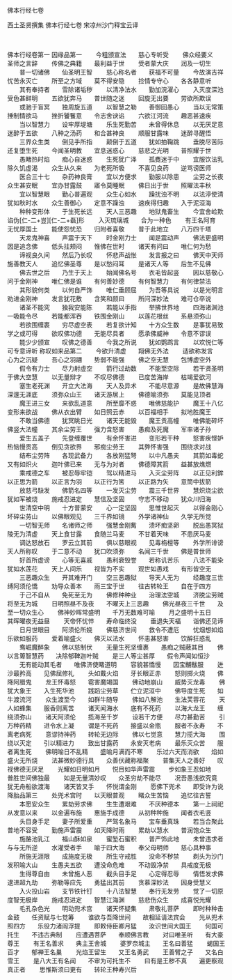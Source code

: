 <!-- { "loadSidebar": true } -->
佛本行经七卷


西土圣贤撰集
佛本行经七卷
宋凉州沙门释宝云译


　　

佛本行经卷第一
因缘品第一
　　今粗颁宣法　　慈心专听受
　　佛众经要义　　圣师之言辞
　　传佛之典籍　　最利益于世
　　受者蒙大庆　　润及一切生
　　普一切诸佛　　仙圣明王智
　　慈心称名者　　获福不可量
　　今故演吉祥　　忧苦永灭亡
　　所至之方域　　莫不得安隐
　　捡情专守心　　各各静意听
　　其有奉持者　　雪除诸垢秽
　　以清净法水　　勤加浣濯心
　　入灭度深池　　受色甚鲜明
　　五欲犹奔马　　普世随之迷
　　回旋无出要　　劳欲所欺误
　　或驰于盲冥　　独周旋五道
　　以智慧之勒　　善御回愚心
　　当以无常策　　捶制情欲马
　　挫折饕餮意　　令志舍谀谄
　　六欲江河流　　趣恶甚速疾
　　当以智慧力　　设牢厚堤塘
　　乐生死勤苦　　未曾得休息
　　以无厌足意　　迷醉于五欲
　　八种之汤药　　和合甚神良
　　顺服甘露味　　迷醉寻醒悟
　　三界众生类　　倒见手所指
　　颠倒于五道　　犹如拍鞠跳
　　垂脱尽苦际　　还复堕生死
　　今闻圣明教　　宜息迷惑心
　　慈悲之光明　　普照耀于世
　　愚睹热时焰　　痴心自迷惑
　　生死犹广泽　　孤麑迷于中
　　宜服饮法乳　　除久饥虚渴
　　众生从久来　　为老死所吸
　　不喜见良药　　逆骂谤医师
　　医合三十七　　杂药神良膏
　　宜以方便求　　勤服以除患
　　尘劳之长夜　　众生甚安眠
　　宜办甘露鼓　　寤令莫睡眠
　　佛日出于世　　照曜法丰秋
　　宜以智慧眼　　勤心普遍观
　　众生心如水　　躁扰浊不明
　　以法渟使清　　犹如秋时水
　　众生善御心　　定意不躁浊
　　速疾得归趣　　入于泥洹海
　　种种变形体　　于生死长远
　　天人三恶趣　　地狱鬼畜生
　　今宜舍崄欺　　谄伪[仁-二+豈][仁-二+磊]形
　　入灭琉璃城　　合为一种色
　　有王名阿育　　无忧厚国土
　　能使怨忧恐　　归附者喜敬
　　普于此地立　　八万四千塔
　　天龙鬼神喜　　声震于天下
　　时金刚力士　　闻是震动声
　　佛法更盛明　　因是追念佛
　　低头拄颊闷　　惟佛在世时
　　诸天有问曰　　唯仁何为愁
　　谛视良久间　　然后乃长叹
　　怀悲声战怅　　发言报之曰
　　佛天中天师　　施善教天人
　　追忆佛圣尊　　是以愁闷耳
　　是诸天人等　　后生不见佛
　　佛去世之后　　乃生于天上
　　始闻佛名号　　衣毛皆起竖
　　因以慈敬心　　问于金刚神
　　唯仁佛是谁　　有何善妙德
　　有何智慧力　　有何律禁法
　　其形貌何类　　以何自严饰
　　唯仁垂顾屈　　为吾等具说
　　以是光明言　　劝进金刚神
　　发言犹花敷　　含笑和颜曰
　　所问深妙法　　难可仓卒说
　　诸圣不能究　　独我安能陈
　　若能以手指　　举拂世界地
　　四海诸渊池　　一吸能令尽
　　若能都浑吞　　铁围金刚山
　　以莲花根丝　　系悬须弥山
　　若欲围缠裹　　穷尽虚空表
　　若复欲计知　　十方众生数
　　是事犹易致　　学之或可得
　　欲叹佛功德　　无能尽具者
　　愿承佛威神　　令意不谬误
　　能少少颁宣　　叹佛之德善
　　今我之所说　　犹如鹦鹉言
　　以欢悦仁等　　可专意谛听
称叹如来品第二
　　今欲升清虚　　翔佛无外法
　　适欲称发言　　心为之沉疑
　　吾心之羽翮　　势弱不能强
　　佛之空无慧　　包博虚空外
　　假令有力士　　尽力射虚空
　　箭行过劫数　　不能至空际
　　若干贤圣明　　于佛大空慧
　　以无量辩才　　不叹尽佛德
　　已度苦海岸　　枯竭爱欲河
　　塞生老死渊　　开立大法海
　　天人及异术　　不能尽意源
　　是故佛慧海　　深邃无涯底
　　须弥众山王　　诸天游居上
　　佛德喻须弥　　莫能见顶者
　　魔王进三女　　来欲乱道意
　　所至靡不惑　　唯佛慈能护
　　魔王十八亿　　变形来欲战
　　佛从衣出臂　　如日照云赤
　　以百福相手　　拟地胜魔王
　　不敢当佛德　　犹冥眺日光
　　诸天无能毁　　魔王贡高幢
　　唯佛能碎坏　　佛竖大法幢
　　其余尘劳王　　强力含怒害
　　愚痴及死魔　　军率诸子孙
　　爱生五盖子　　先登缠覆世
　　有余怀害进　　变形若干种
　　怒害疾悭妒　　热恼慢贡高
　　倒见贪欲界　　邪痴尘劳王
　　其弊怀害强　　围绕求对战
　　结布尘劳阵　　各现武备力
　　各放刚猛弩　　以中凡愚夫
　　其箭如毒蛇　　又有如炽火
　　迦叶佛已来　　无与为对者
　　佛德障其箭　　益甚放燋燃
　　乘戒德之车　　被忍辱牢铠
　　驾以精进马　　入灭尘劳阵
　　以正见利鉾　　以正思为箭
　　以正言为羽　　以正行为筈
　　以正路为矢　　意筒中拔箭
　　放慈弓駃发　　佛箭名四等
　　一发灭尘劳　　震三千世界
　　慧炽烧尘欲　　犹如军被烧
　　施戒忍进定　　慧信及坚固
　　守志不移动　　犹众川归海
　　世清空中明　　十方普蒙安
　　心一定坚固　　思惟世起灭
　　以得金刚心　　坏碎尘劳山
　　以佛眼观见　　三千界如镜
　　外学诸神仙　　久学无所觉
　　一切智无师　　名诸师之师
　　强慧金刚觜　　溃坏痴坚卵
　　脱出愚冥狱　　陵无为清虚
　　天上食甘露　　食随兰马麦
　　不甘着天味　　不患厌马麦
　　调达怒放石　　罗云立其前
　　俱以慈眼视　　见毒栴檀等
　　外学所诽谤　　天人所称叹
　　于二意不动　　犹口吹须弥
　　名闻三千世　　佛是普世师
　　好首所虚谤　　心等无喜戚
　　愚利衰毁誉　　若称讥苦乐
　　八法不能染　　犹如水莲花
　　天上人间乐　　视皆为不实
　　观世如愚戏　　有形皆空无
　　三恶趣众生　　开其难开门
　　空三恶趣狱　　导天人无为
　　经趣度三世　　缚阿须伦憍
　　劝导众善本　　雨三宝于世
　　往古转轮王　　自在于四方
　　于己不自从　　免死至无为
　　佛修种种业　　治理法空城
　　济脱尘劳贼　　将至无为城
　　日明照昼不及夜　　不曜天上三恶趣
　　佛光昼夜三千世　　及至一切众生心
　　佛神妙晖常盛明　　千万无数难可喻
　　月之盛明十五日　　其晖曜夜无益昼
　　天帝怀忧悴　　寿命临终没
　　垂退失天福　　诣佛还见谛
　　日月世眼目　　阿须伦所娆
　　佛慈济世间　　救令不遭厄
　　忧烟想如焰　　乐欲如服药
　　爱着喻盛火　　佛灭以法水
　　怀恚甚怒害　　饮醉狂惑乱
　　鸯崛魔醉象　　佛以慈制伏
　　无量生死坚缠裹　　愚痴之贼蔽其目
　　佛以言箄智慧药　　决除郁鞞迦叶贼
　　是三人等尘甚厚　　假令声闻如恒沙
　　无有能动其毛者　　唯佛济使睹道明
　　容貌甚憍慢　　因宝黼黻服
　　迸沙最矜高　　见佛屈修礼
　　头如戴火焰　　牙长眼正赤
　　怒则掷火烧　　佛降阿腊鬼
　　龙王怀毒怒　　雹害魔竭国
　　佛动地崩山　　威势灭龙毒
　　佛犹大象王　　入生死华池
　　践蹈尘劳草　　伫立泥洹中
　　佛导度生死　　如牛渡流河
　　众生渡至今　　如群牛随导
　　佛如八解池　　生法芙蓉花
　　天人如蜂集　　服香则离苦
　　诸天闻海水　　底有不死药
　　以海大龙王　　缠绕须弥山
　　诸天阿须伦　　揽海至千岁
　　设若干方便　　尽力甚勤苦
　　引万种药精　　进令水上凝
　　谓是不死药　　接盛以金瓶
　　服者不永寿　　不离老病死
　　意谬持神药　　转轮无边际
　　佛以七觉意　　慧力揽大海
　　围绕以灭定　　引以精进力
　　致出甘露药　　永安灭老病
　　最乐灭众苦　　服者离生死
　　佛明喻日不乱精　　盛喻月满而不寒
　　乐过六天而消欲　　焰如盛火无所烧
　　法甚微妙德行具　　众善伏藏称福聚
　　普集天人之善好　　叹视佛德无厌足
　　光耀如日明如月　　悦目如华声雷震
　　步如象王忍如地　　普胜世间佛独最
　　如是无量清妙叹　　众圣穷劫不能尽
　　况吾愚浅欲究竟　　犹无舟船欲渡海
　　诸天皆叉手　　怀悦谓金刚
　　愿佛下兜术　　即受许为说
降胎品第三
　　处兜术宫时　　以天眼普观
　　睹众生苦恼　　追忆往古誓
　　本愿安众生　　累劫劳求佛
　　生生遭艰难　　不厌种德本
　　第一上祠祀　　从发意以来
　　以金遍布施　　惠施手成德
　　从初种种施　　闻者衣毛竖
　　头目身手足　　妻子所爱重
　　严驾名象马　　宝车垂真珠
　　若当合聚此　　普地不容受
　　勤施声雷震　　如天降时雨
　　累劫以慧水　　普润饱众生
　　施酪池乳江　　福山酥如泉
　　蜜堑石蜜积　　普严饰此地
　　未曾违求者　　与与无所逆
　　水灌受者手　　喻于四大海
　　奉父母明师　　慈心具种事
　　所施无涯限　　成施度无极
　　所生守戒胜　　没命不秽禁
　　剃头为沙门　　发积喻大山
　　生愚夫五欲　　遭没命危难
　　不动毁净禁　　具戒度无极
　　生得尊自由　　未曾施人恶
　　截头目手足　　心定得忍辱
　　情悟发求佛　　逮进超九劫
　　弥勒等应先　　勇猛出其前
　　贪慕深妙法　　因身受慧义
　　入火投山岩　　支节铁针钉
　　十八法智慧　　奉行无发劳
　　觉了一切原　　度智无极岸
　　施戒忍进定　　智慧江海渊
　　慈悲伤众生　　成喜悦光耀
　　毛孔杂色光　　明动兜术宫
　　诸天怀疑集　　肃敬礼菩萨
　　即时种种击金鼓　　任资赋与七觉筹
　　谁欲与吾降世间　　故相延请法宾会
　　光从兜术照四方　　乐役力渚阎浮提
　　即敕侍臣卿月猛　　汝识世间大国王
　　何国可托生　　不违古典制
　　应遭遇菩萨　　奉顺佛言教
　　对曰唯圣听　　有大豪尊王
　　有王名善求　　典主王舍城
　　婆罗奈城主　　王名曰善猛
　　蝎国王百才　　郁禅王名巢
　　光焰王留生　　又王名勇武
　　王善臂之子　　又名白雪王
　　是八大王有名闻　　不审为可托生不
　　曰有是王秽不真　　遍更察观真正者
　　思惟斯须曰更有　　转轮王种寿兴后
